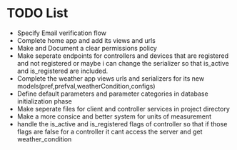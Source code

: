 # TODO List

- Specify Email verification flow
- Complete home app and add its views and urls
- Make and Document a clear permissions policy
- Make seperate endpoints for controllers and devices that are registered and not registered or maybe i can change the serializer so that is_active and is_registered are included.
- Complete the weather app views urls and serializers for its new models(pref,prefval,weatherCondition,configs)
- Define default parameters and parameter categories in database initialization phase
- Make seperate files for client and controller services in project directory
- Make a more consice and better system for units of measurement
- handle the is_active and is_registered flags of controller so that if those flags are false for a controller it cant access the server and get weather_condition